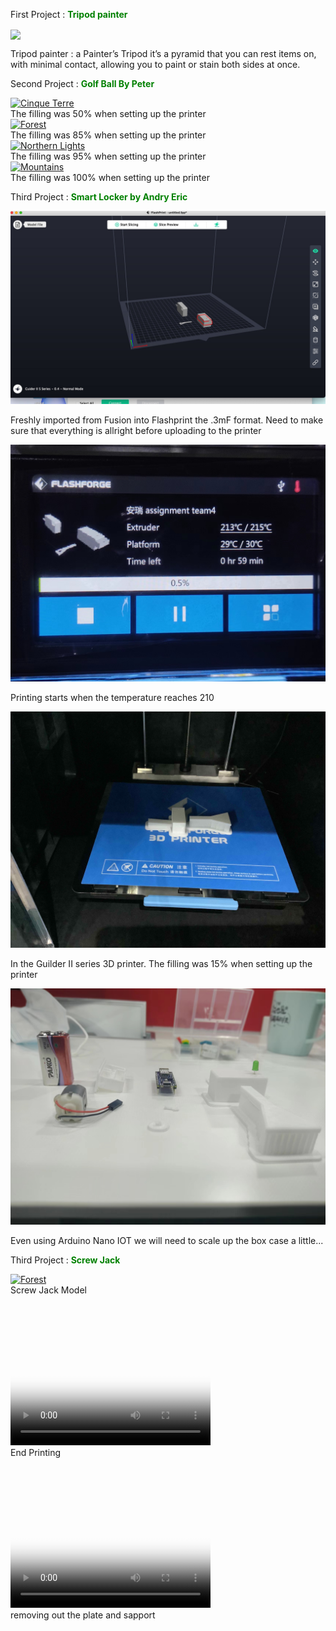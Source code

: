 <p class="p2">First Project : <b><span style="color:Green"> Tripod painter </span></b></p>
<img align = center width=500 src="Cad/cad.jpg">

Tripod painter : a Painter’s Tripod it’s a pyramid that you can rest items on, with minimal contact, allowing you to paint or stain both sides at once.

<p class="p2">Second Project : <b><span style="color:Green"> Golf Ball By Peter</span></b></p>

<div class="responsive">
  <div class="gallery">
    <a target="_blank" href="img/sp1.jpg">
      <img src="img/sp1.jpg" alt="Cinque Terre" width="600" height="400">
    </a>
    <div class="desc">The filling was 50% when setting up the printer</div>
  </div>
</div>


<div class="responsive">
  <div class="gallery">
    <a target="_blank" href="img/sp2.jpg">
      <img src="img/sp2.jpg" alt="Forest" width="600" height="400">
    </a>
    <div class="desc">The filling was 85% when setting up the printer</div>
  </div>
</div>

<div class="responsive">
  <div class="gallery">
    <a target="_blank" href="img/sp4.jpg">
      <img src="img/sp4.jpg" alt="Northern Lights" width="600" height="400">
    </a>
    <div class="desc">The filling was 95% when setting up the printer</div>
  </div>
</div>

<div class="responsive">
  <div class="gallery">
    <a target="_blank" href="img/cmplt.jpg">
      <img src="img/cmplt.jpg" alt="Mountains" width="600" height="400">
    </a>
    <div class="desc">The filling was 100% when setting up the printer</div>
  </div>
</div>

<div class="clearfix"></div>



<p class="p2">Third Project : <b><span style="color:Green"> Smart Locker by Andry Eric </span></b></p>



<div class="responsive">
  <div class="gallery">

![Alt Text](../img/AndryEric-Flashprint%20.jpg)
    <div class="desc">Freshly imported from Fusion into Flashprint the .3mF format. Need to make sure that everything is allright before uploading to the printer</div>
  </div>
</div>

<div class="responsive">
  <div class="gallery">

![Alt Text](../img/AndryEric-Guiders%20II%20series%20screen.jpeg) 
    <div class="desc">Printing starts when the temperature reaches 210 </div>

  </div>
</div>

<div class="responsive">
  <div class="gallery">

  ![Alt Text](../img/AndryEric-3Dprintingmodel1.jpg)
    <div class="desc">In the Guilder II series 3D printer. The filling was 15% when setting up the printer</div>
  </div>
</div>

<div class="responsive">
  <div class="gallery">

  ![Alt Text](../img/AndryEric-3D%20printed%20project-arduino1%20.jpeg)
    <div class="desc">Even using Arduino Nano IOT we will need to scale up the box case a little...</div>

  </div>
</div>


<p class="p2">Third Project : <b><span style="color:Green"> Screw Jack </span></b></p>

<div class="responsive">
  <div class="gallery">
    <a target="_blank" href="img/32.jpg">
      <img src="img/31.jpg" alt="Forest" width="600" height="400">
    </a>
    <div class="desc">Screw Jack Model</div>
  </div>
</div>

<div class="responsive">
  <div class="gallery">
    <a target="_blank" href="img/31.jpg">
    <video width="320" height="240" poster="img/31.jpg" controls>
   <source src="img/32.mp4" type="video/mp4">
   <source src="movie.ogg" type="video/ogg">
    </a>
    <div class="desc">End Printing</div>
  </div>
</div>

<div class="responsive">
  <div class="gallery">
    <a target="_blank" href="img/33.jpg">
    <video width="320" height="240" poster="img/31.jpg" controls>
   <source src="img/33.mp4" type="video/mp4">
   <source src="movie.ogg" type="video/ogg">
</video>
    </a>
    <div class="desc">removing out the plate and sapport </div>
  </div>
</div>

<div class="clearfix"></div>
